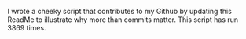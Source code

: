 I wrote a cheeky script that contributes to my Github by updating this ReadMe to illustrate why more than commits matter. This script has run 3869 times.